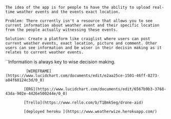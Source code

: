    The idea of the app is for people to have the ability to upload real-time weather events and the events exact location.

    Problem: There currently isn't a resource that allows you to see current information about weather event and their specific location from the people actually witnessing these events.

    Solution: Create a platform like craiglist where users can post current weather events, exact location, picture and comment. Other users can see information and be wiser in their decisin making as it relates to current weather events.

``Information is always key to wise decision making.

             [WIREFRAME](https://www.lucidchart.com/documents/edit/e2aa25ce-1501-46ff-8273-a84f60124c3d/0_0)

            [ERG](https://www.lucidchart.com/documents/edit/6567b9b3-3768-43da-902e-4426e500244e/0_0)

            [Trello](https://www.rello.com/b/T1BmkSeg/drone-aid)

            [deployed heroku ](https://www.weatherwize.herokuapp.com/)




